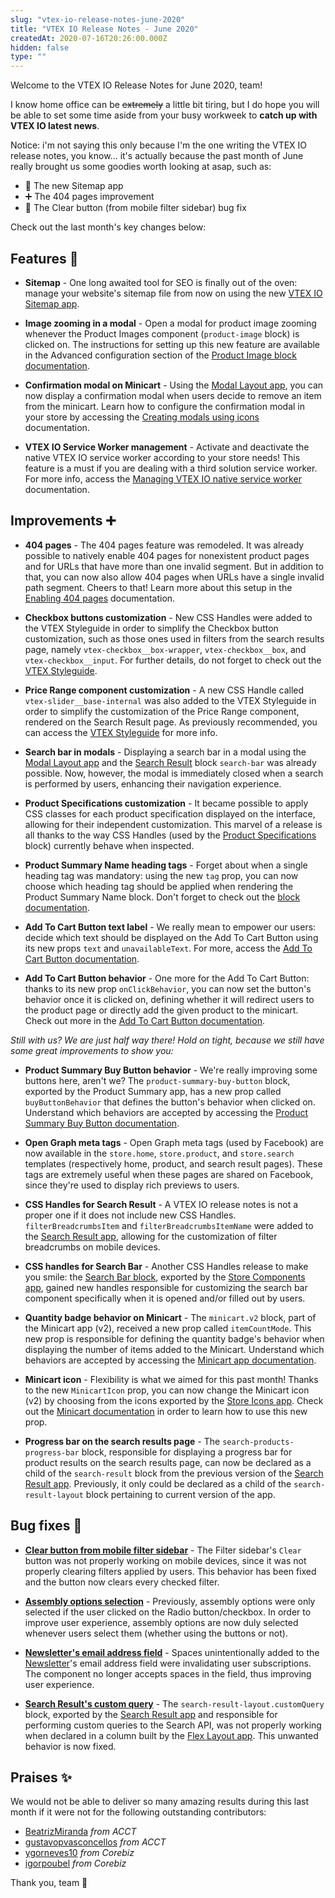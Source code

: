 ```yaml
---
slug: "vtex-io-release-notes-june-2020"
title: "VTEX IO Release Notes - June 2020"
createdAt: 2020-07-16T20:26:00.000Z
hidden: false
type: ""
---
```


Welcome to the VTEX IO Release Notes for June 2020, team! 

I know home office can be ~~extremely~~ a little bit tiring, but I do hope you will be able to set some time aside from your busy workweek to **catch up with VTEX IO latest news**. 

Notice: i'm not saying this only because I'm the one writing the VTEX IO release notes, you know... it's actually because the past month of June really brought us some goodies worth looking at asap, such as:

-  🚀 The new Sitemap app
- ➕ The 404 pages improvement
- :bug: The Clear button (from mobile filter sidebar) bug fix

Check out the last month's key changes below:

## Features  🚀

- **Sitemap** - One long awaited tool for SEO is finally out of the oven: manage your website's sitemap file from now on using the new [VTEX IO Sitemap app](https://vtex.io/docs/components/functional/vtex.store-sitemap/). 

- **Image zooming in a modal** - Open a modal for product image zooming whenever the Product Images component (`product-image` block) is clicked on. The instructions for setting up this new feature are available in the Advanced configuration section of the [Product Image block documentation](https://vtex.io/docs/components/all/vtex.store-components/productimages/).

- **Confirmation modal on Minicart**  - Using the [Modal Layout app](https://vtex.io/docs/components/all/vtex.modal-layout/), you can now display a confirmation modal when users decide to remove an item from the minicart. Learn how to configure the confirmation modal in your store by accessing the [Creating modals using icons](https://vtex.io/docs/recipes/templates/creating-modals-using-icons/) documentation.

- **VTEX IO Service Worker management** - Activate and deactivate the native VTEX IO service worker according to your store needs! This feature is a must if you are dealing with a third solution service worker. For more info, access the [Managing VTEX IO native service worker](https://vtex.io/docs/recipes/store-management/deactivating-the-vtex-io-native-service-worker/) documentation. 

## Improvements ➕

- **404 pages** - The 404 pages feature was remodeled. It was already possible to natively enable 404 pages for nonexistent product pages and for URLs that have more than one invalid segment. But in addition to that, you can now also allow 404 pages when URLs have a single invalid path segment. Cheers to that! Learn more about this setup in the [Enabling 404 pages](https://vtex.io/docs/recipes/store-management/enabling-404-pages/) documentation.  

- **Checkbox buttons customization**  - New CSS Handles were added to the VTEX Styleguide in order to simplify the Checkbox button customization, such as those ones used in filters from the search results page, namely `vtex-checkbox__box-wrapper`, `vtex-checkbox__box`, and `vtex-checkbox__input`. For further details, do not forget to check out the [VTEX Styleguide](https://styleguide.vtex.com/). 

- **Price Range component customization**  - A new CSS Handle called `vtex-slider__base-internal` was also added to the VTEX Styleguide in order to simplify the customization of the Price Range component, rendered on the Search Result page. As previously recommended, you can access the [VTEX Styleguide](https://styleguide.vtex.com/) for more info. 

- **Search bar in modals** -  Displaying a search bar in a modal using the [Modal Layout app](https://vtex.io/docs/components/all/vtex.modal-layout/) and the  [Search Result](https://vtex.io/docs/components/all/vtex.search-result/) block `search-bar` was already possible. Now, however, the modal is immediately closed when a search is performed by users, enhancing their navigation experience.

- **Product Specifications customization** - It became possible to apply CSS classes for each product specification displayed on the interface, allowing for their independent customization. This marvel of a release is all thanks to the way CSS Handles (used by the [Product Specifications](https://vtex.io/docs/components/all/vtex.store-components/productspecifications/) block) currently behave when inspected. 

- **Product Summary Name heading tags**  - Forget about when a single heading tag was mandatory: using the new `tag` prop, you can now choose which heading tag should be applied when rendering the Product Summary Name block.  Don't forget to check out the [block documentation](https://vtex.io/docs/components/all/vtex.product-summary/product-summary-name/). 

- **Add To Cart Button text label** - We really mean to empower our users: decide which text should be displayed on the Add To Cart Button using its new props `text` and `unavailableText`. For more, access the [Add To Cart Button documentation](https://vtex.io/docs/components/all/vtex.add-to-cart-button/). 

- **Add To Cart Button behavior** - One more for the Add To Cart Button: thanks to its new prop `onClickBehavior`, you can now set the button's behavior once it is clicked on, defining whether it will redirect users to the product page or directly add the given product to the minicart.  Check out more in the [Add To Cart Button documentation](https://vtex.io/docs/components/all/vtex.add-to-cart-button/).

*Still with us? We are just half way there! Hold on tight, because we still have some great improvements to show you:*

- **Product Summary Buy Button behavior** - We're really improving some buttons here, aren't we? The `product-summary-buy-button` block, exported by the Product Summary app, has a new prop called `buyButtonBehavior` that defines the button's behavior when clicked on. Understand which behaviors are accepted by accessing the [Product Summary Buy Button documentation](https://vtex.io/docs/components/all/vtex.product-summary/product-summary-buy-button/).

- **Open Graph meta tags** -  Open Graph meta tags (used by Facebook) are now available in the `store.home`, `store.product`, and `store.search` templates (respectively home, product, and search result pages). These tags are extremely useful when these pages are shared on Facebook, since they're used to display rich previews to users. 

- **CSS Handles for Search Result** - A VTEX IO release notes is not a proper one if it does not include new CSS Handles. `filterBreadcrumbsItem` and `filterBreadcrumbsItemName` were added to the [Search Result app](https://vtex.io/docs/components/all/vtex.search-result/), allowing for the customization of filter breadcrumbs on mobile devices. 

- **CSS handles for Search Bar** - Another CSS Handles release to make you smile: the [Search Bar block](https://vtex.io/docs/components/all/vtex.store-components/searchbar/), exported by the [Store Components app](https://vtex.io/docs/components/all/vtex.store-components@3.119.6/), gained new handles responsible for customizing the search bar component specifically when it is opened and/or filled out by users. 

- **Quantity badge behavior on Minicart** - The `minicart.v2` block, part of the Minicart app (v2), received a new prop called `itemCountMode`. This new prop is responsible for defining the quantity badge's behavior when displaying the number of items added to the Minicart.  Understand which behaviors are accepted by accessing the [Minicart app documentation](https://vtex.io/docs/components/all/vtex.minicart/).

- **Minicart icon** - Flexibility is what we aimed for this past month! Thanks to the new `MinicartIcon` prop, you can now change the Minicart icon (v2) by choosing from the icons exported by the [Store Icons app](https://vtex.io/docs/components/all/vtex.store-icons/). Check out the [Minicart documentation](https://vtex.io/docs/components/all/vtex.minicart/) in order to learn how to use this new prop. 

- **Progress bar on the search results page** - The `search-products-progress-bar` block, responsible for displaying a progress bar for product results on the search results page, can now be declared as a child of the `search-result` block from the previous version of the [Search Result app](https://vtex.io/docs/components/all/vtex.search-result/). Previously, it only could be declared as a child of the `search-result-layout` block pertaining to current version of the app. 

## Bug fixes 🐛

- **[Clear button from mobile filter sidebar](https://github.com/vtex-apps/search-result/pull/376)** - The Filter sidebar's `Clear` button was not properly working on mobile devices, since it was not properly clearing filters applied by users. This behavior has been fixed and the button now clears every checked filter.  

- **[Assembly options selection](https://github.com/vtex-apps/product-customizer/pull/67)** - Previously, assembly options were only selected if the user clicked on the Radio button/checkbox. In order to improve user experience, assembly options are now duly selected whenever users select them (whether using the buttons or not). 

- **[Newsletter's email address field](https://github.com/vtex-apps/store-components/pull/790)** - Spaces unintentionally added to the [Newsletter](https://vtex.io/docs/components/all/vtex.store-components@3.119.6/newsletter/)'s email address field were invalidating user subscriptions. The component no longer accepts spaces in the field, thus improving user experience.

- **[Search Result's custom query](https://github.com/vtex-apps/search-result/pull/359)**  - The `search-result-layout.customQuery` block, exported by the [Search Result app](https://vtex.io/docs/components/all/vtex.search-result/) and responsible for performing custom queries to the Search API, was not properly working when declared in a column built by the [Flex Layout app](https://vtex.io/docs/components/all/vtex.flex-layout/). This unwanted behavior is now fixed. 

## Praises ✨

We would not be able to deliver so many amazing results during this last month if it were not for the following outstanding contributors:

-   [BeatrizMiranda](https://github.com/BeatrizMiranda)  _from ACCT_
-   [gustavopvasconcellos](https://github.com/gustavopvasconcellos) _from ACCT_
-   [ygorneves10](https://github.com/ygorneves10) _from Corebiz_
-   [igorpoubel](https://github.com/igorpoubel) _from Corebiz_

Thank you, team  💪